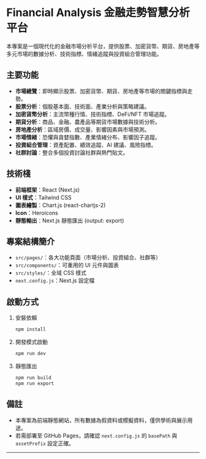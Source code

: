 # Financial Analysis 金融走勢智慧分析平台

本專案是一個現代化的金融市場分析平台，提供股票、加密貨幣、期貨、房地產等多元市場的數據分析、技術指標、情緒追蹤與投資組合管理功能。

## 主要功能

- **市場總覽**：即時顯示股票、加密貨幣、期貨、房地產等市場的關鍵指標與走勢。
- **股票分析**：個股基本面、技術面、產業分析與策略建議。
- **加密貨幣分析**：主流幣種行情、技術指標、DeFi/NFT 市場追蹤。
- **期貨分析**：商品、金融、農產品等期貨市場數據與技術分析。
- **房地產分析**：區域房價、成交量、影響因素與市場預測。
- **市場情緒**：恐懼與貪婪指數、產業情緒分布、影響因子追蹤。
- **投資組合管理**：資產配置、績效追蹤、AI 建議、風險指標。
- **社群討論**：整合多個投資討論社群與熱門貼文。

## 技術棧

- **前端框架**：React (Next.js)
- **UI 樣式**：Tailwind CSS
- **圖表繪製**：Chart.js (react-chartjs-2)
- **Icon**：Heroicons
- **靜態輸出**：Next.js 靜態匯出 (output: export)

## 專案結構簡介

- `src/pages/`：各大功能頁面（市場分析、投資組合、社群等）
- `src/components/`：可重用的 UI 元件與圖表
- `src/styles/`：全域 CSS 樣式
- `next.config.js`：Next.js 設定檔

## 啟動方式

1. 安裝依賴

   ```bash
   npm install
   ```

2. 開發模式啟動

   ```bash
   npm run dev
   ```

3. 靜態匯出

   ```bash
   npm run build
   npm run export
   ```

## 備註

- 本專案為前端靜態網站，所有數據為假資料或模擬資料，僅供學術與展示用途。
- 若需部署至 GitHub Pages，請確認 `next.config.js` 的 `basePath` 與 `assetPrefix` 設定正確。

---
